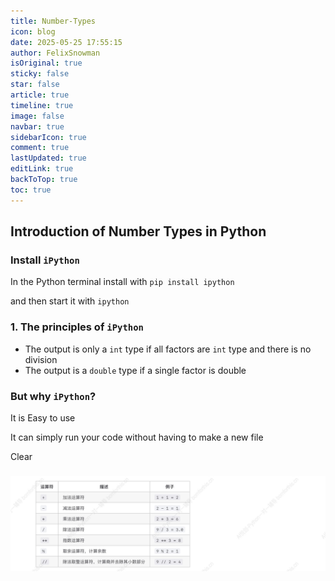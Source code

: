 ```yaml
---
title: Number-Types
icon: blog
date: 2025-05-25 17:55:15
author: FelixSnowman
isOriginal: true
sticky: false
star: false
article: true
timeline: true
image: false
navbar: true
sidebarIcon: true
comment: true
lastUpdated: true
editLink: true
backToTop: true
toc: true
---
```


## Introduction of Number Types in Python 

### Install `iPython`

In the Python terminal install with `pip install ipython`

and then start it with `ipython`

### 1. The principles of `iPython`

- The output is only a `int` type if all factors are `int` type and there is no division 
- The output is a `double` type if a single factor is double 

### But why `iPython`?

It is Easy to use 

It can simply run your code without having to make a new file 

Clear

### 

![image-20250525121512444](Number-Types.assets/image-20250525121512444.png)